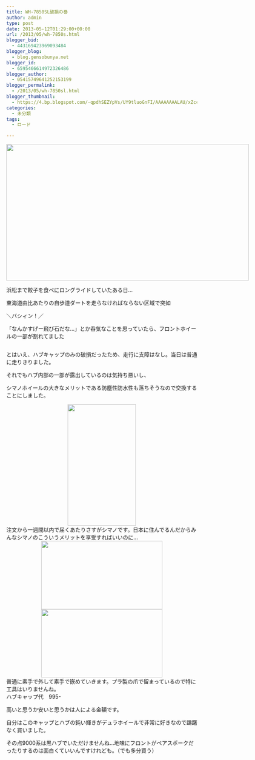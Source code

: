 ```yaml
---
title: WH-7850SL破損の巻
author: admin
type: post
date: 2013-05-12T01:29:00+00:00
url: /2013/05/wh-7850s.html
blogger_bid:
  - 443169423969093484
blogger_blog:
  - blog.gensobunya.net
blogger_id:
  - 6595466614972326486
blogger_author:
  - 05415749641252153199
blogger_permalink:
  - /2013/05/wh-7850sl.html
blogger_thumbnail:
  - https://4.bp.blogspot.com/-qpdhSEZYpVs/UY9tluoGnFI/AAAAAAAALAU/xZcc-KX93Vg/s640/DSC_1568.JPG
categories:
  - 未分類
tags:
  - ロード

---
```

<a href="http://4.bp.blogspot.com/-qpdhSEZYpVs/UY9tluoGnFI/AAAAAAAALAU/xZcc-KX93Vg/s1600/DSC_1568.JPG" imageanchor="1" style="clear: left; float: left; margin-bottom: 1em; margin-right: 1em;"><img border="0" height="360" src="https://blog.gensobunya.net/wp-content/uploads/2013/05/DSC_1568.jpg" width="640" /></a>浜松まで餃子を食べにロングライドしていたある日…

東海道由比あたりの自歩道ダートを走らなければならない区域で突如

＼バシィン！／

「なんかすげー飛び石だな…」とか呑気なことを思っていたら、フロントホイールの一部が割れてました

<div class="separator" style="clear: both; text-align: center;">
</div>



<div class="separator" style="clear: both; text-align: center;">
</div>

とはいえ、ハブキャップのみの破損だったため、走行に支障はなし。当日は普通に走りきりました。

それでもハブ内部の一部が露出しているのは気持ち悪いし、
  
シマノホイールの大きなメリットである防塵性防水性も落ちそうなので交換することにしました。

<div class="separator" style="clear: both; text-align: center;">
  <a href="http://2.bp.blogspot.com/-qA7ZT0DIJiE/UY9tmEqA3TI/AAAAAAAALAc/DQiLf2KjVQs/s1600/DSC_1570.JPG" imageanchor="1" style="margin-left: 1em; margin-right: 1em;"><img border="0" height="320" src="https://blog.gensobunya.net/wp-content/uploads/2013/05/DSC_1570-576x1024.jpg" width="180" /></a>
</div>

<div class="separator" style="clear: both; text-align: left;">
  注文から一週間以内で届くあたりさすがシマノです。日本に住んでるんだからみんなシマノのこういうメリットを享受すればいいのに…
</div>

<div class="separator" style="clear: both; text-align: center;">
  <a href="http://3.bp.blogspot.com/-YxZIN_stBWU/UY9tmShX-SI/AAAAAAAALAk/-kIIrLK6KEs/s1600/DSC_1571.JPG" imageanchor="1" style="margin-left: 1em; margin-right: 1em;"><img border="0" height="180" src="https://blog.gensobunya.net/wp-content/uploads/2013/05/DSC_1571-1024x576.jpg" width="320" /></a>
</div>



<div class="separator" style="clear: both; text-align: center;">
  <a href="http://3.bp.blogspot.com/-NB0DJOIXbHY/UY9tne1uEwI/AAAAAAAALAs/8N7L1wh6i9c/s1600/DSC_1572.JPG" imageanchor="1" style="margin-left: 1em; margin-right: 1em;"><img border="0" height="180" src="https://blog.gensobunya.net/wp-content/uploads/2013/05/DSC_1572-1024x576.jpg" width="320" /></a>
</div>

<div class="separator" style="clear: both; text-align: left;">
  普通に素手で外して素手で嵌めていきます。プラ製の爪で留まっているので特に工具はいりませんね。
</div>

<div class="separator" style="clear: both; text-align: left;">
</div>

<div class="separator" style="clear: both; text-align: left;">
</div>

<div class="separator" style="clear: both; text-align: left;">
  ハブキャップ代　995-&nbsp;
</div>

高いと思うか安いと思うかは人による金額です。
  
自分はこのキャップとハブの鈍い輝きがデュラホイールで非常に好きなので躊躇なく買いました。
  
その点9000系は黒ハブでいただけませんね…地味にフロントがペアスポークだったりするのは面白くていいんですけれども。（でも多分買う）

<!-- WP QUADS Content Ad Plugin v. 1.6.0 -->

<div class="quads-location quads-ad1" id="quads-ad1" style="float:none;margin:0px;">
  <!-- gensou-cycle_banner2_AdSense3_1x1_as -->
  
  <ins class="adsbygoogle"
     style="display:block"
     data-ad-client="ca-pub-0056151430743709"
     data-ad-slot="4152578227"
     data-ad-format="auto"></ins>
</div>